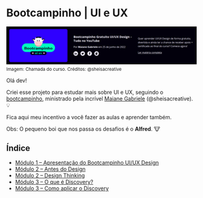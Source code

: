 # Bootcampinho | UI e UX

![Capa do Curso](docs/imgs/hero-do-curso.png)
<small>Imagem: Chamada do curso. Créditos: @sheisacreative</small>

Olá dev!

Criei esse projeto para estudar mais sobre UI e UX, seguindo o [bootcampinho](https://sheisacreative.com.br/curso/bootcampinho-ui-ux-design-2), ministrado pela incrível [Maiane Gabriele](https://sheisacreative.com.br/) (@sheisacreative). 💡

Fica aqui meu incentivo a você fazer as aulas e aprender também.

Obs: O pequeno boi que nos passa os desafios é o **Alfred**. 🐮

## Índice

- [Módulo 1 – Apresentação do Bootcampinho UI/UX Design](docs/01-apresentacao-do-bootcampinho.md)
- [Módulo 2 – Antes do Design](docs/02-o-que-fazer-antes-do-design.md)
- [Módulo 2 – Design Thinking](docs/03-o-que-e-design-thinking.md)
- [Módulo 3 – O que é Discovery?](docs/04-o-que-e-discovery.md)
- [Módulo 3 – Como aplicar o Discovery](docs/05-como-aplicar-o-discovery.md)
